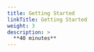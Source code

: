 ```yaml
---
title: Getting Started
linkTitle: Getting Started
weight: 3
description: >
  **40 minutes**
---
```

